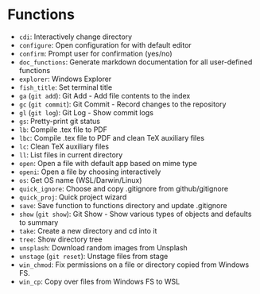 # Functions

- `cdi`: Interactively change directory
- `configure`: Open configuration for with default editor
- `confirm`: Prompt user for confirmation (yes/no)
- `doc_functions`: Generate markdown documentation for all user-defined functions
- `explorer`: Windows Explorer
- `fish_title`: Set terminal title
- `ga` (`git add`): Git Add - Add file contents to the index
- `gc` (`git commit`): Git Commit - Record changes to the repository
- `gl` (`git log`): Git Log - Show commit logs
- `gs`: Pretty-print git status
- `lb`: Compile .tex file to PDF
- `lbc`: Compile .tex file to PDF and clean TeX auxiliary files
- `lc`: Clean TeX auxiliary files
- `ll`: List files in current directory
- `open`: Open a file with default app based on mime type
- `openi`: Open a file by choosing interactively
- `os`: Get OS name (WSL/Darwin/Linux)
- `quick_ignore`: Choose and copy .gitignore from github/gitignore
- `quick_proj`: Quick project wizard
- `save`: Save function to functions directory and update .gitignore
- `show` (`git show`): Git Show - Show various types of objects and defaults to summary
- `take`: Create a new directory and cd into it
- `tree`: Show directory tree
- `unsplash`: Download random images from Unsplash
- `unstage` (`git reset`): Unstage files from stage
- `win_chmod`: Fix permissions on a file or directory copied from Windows FS.
- `win_cp`: Copy over files from Windows FS to WSL
